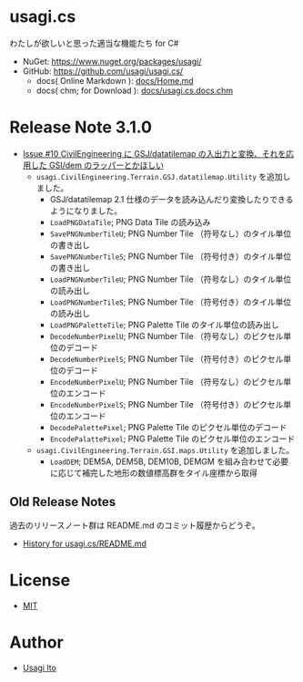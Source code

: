 # usagi.cs

わたしが欲しいと思った適当な機能たち for C#

- NuGet: https://www.nuget.org/packages/usagi/
- GitHub: https://github.com/usagi/usagi.cs/
    - docs( Online Markdown ): [docs/Home.md](docs/Home.md)
    - docs( chm; for Download ): [docs/usagi.cs.docs.chm](docs/usagi.cs.docs.chm)

# Release Note 3.1.0

- [Issue #10 CivilEngineering に GSJ/datatilemap の入出力と変換、それを応用した GSI/dem のラッパーとかほしい](https://github.com/usagi/usagi.cs/issues/10)
    - `usagi.CivilEngineering.Terrain.GSJ.datatilemap.Utility` を追加しました。
        - GSJ/datatilemap 2.1 仕様のデータを読み込んだり変換したりできるようになりました。
        - `LoadPNGDataTile`;  PNG Data Tile の読み込み
        - `SavePNGNumberTileU`; PNG Number Tile （符号なし）のタイル単位の書き出し
        - `SavePNGNumberTileS`; PNG Number Tile （符号付き）のタイル単位の書き出し
        - `LoadPNGNumberTileU`; PNG Number Tile （符号なし）のタイル単位の読み出し
        - `LoadPNGNumberTileS`; PNG Number Tile （符号付き）のタイル単位の読み出し
        - `LoadPNGPaletteTile`; PNG Palette Tile のタイル単位の読み出し
        - `DecodeNumberPixelU`; PNG Number Tile （符号なし）のピクセル単位のデコード
        - `DecodeNumberPixelS`; PNG Number Tile （符号付き）のピクセル単位のデコード
        - `EncodeNumberPixelU`; PNG Number Tile （符号なし）のピクセル単位のエンコード
        - `EncodeNumberPixelS`; PNG Number Tile （符号付き）のピクセル単位のエンコード
        - `DecodePalettePixel`; PNG Palette Tile のピクセル単位のデコード
        - `EncodePalattePixel`; PNG Palette Tile のピクセル単位のエンコード
    - `usagi.CivilEngineering.Terrain.GSI.maps.Utility` を追加しました。
        - `LoadDEM`; DEM5A, DEM5B, DEM10B, DEMGM を組み合わせて必要に応じて補完した地形の数値標高群をタイル座標から取得

## Old Release Notes

過去のリリースノート群は README.md のコミット履歴からどうぞ。

- [History for usagi.cs/README.md](https://github.com/usagi/usagi.cs/commits/master/README.md)

# License

- [MIT](LICENSE.md)

# Author

- [Usagi Ito](https://github.com/usagi/)
